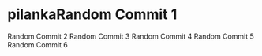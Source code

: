 # pilankaRandom Commit 1
Random Commit 2
Random Commit 3
Random Commit 4
Random Commit 5
Random Commit 6
